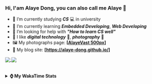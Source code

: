 ### Hi, **I'am Alaye Dong**, you can also call me **Alaye** 👋

- 📖 I’m currently studying ***CS*** 💻 in university
- 🌱 I’m currently learning ***Embedded Developing***, ***Web Developing***
- 🤔 I’m looking for help with ***"How to learn CS well"***
- 🤩 I like ***digital technology*** 📱, ***photography*** 📸
- 🖼️ My photographs page: **[[AlayeVast 500px](https://500px.com.cn/AlayeVast)]**
- 📰 My blog site: **[https://alaye-dong.github.io/]**

<!--
[![Alaye's GitHub stats](https://github-readme-stats.vercel.app/api?username=Alaye-Dong&custom_title=Alaye%20Dong`s%20GitHub%20stats&show_icons=true&rank_icon=percentile&theme=transparent&include_all_commits=true&count_private=true)](https://github.com/anuraghazra/github-readme-stats) 
[![Top Langs](https://github-readme-stats.vercel.app/api/top-langs/?username=Alaye-Dong\&layout=compact&theme=transparent)](https://github.com/anuraghazra/github-readme-stats)
-->
<a href="https://github.com/anuraghazra/github-readme-stats">
  <img height=200 align="center" src="https://github-readme-stats.vercel.app/api?username=Alaye-Dong&custom_title=Alaye%20Dong`s%20GitHub%20stats&show_icons=true&rank_icon=percentile&theme=transparent&include_all_commits=true&count_private=true" />
</a>
<a href="https://github.com/anuraghazra/convoychat">
  <img height=200 align="center" src="https://github-readme-stats.vercel.app/api/top-langs/?username=Alaye-Dong&layout=compact&theme=transparent&include_all_commits=true&count_private=true&langs_count=8&card_width=300" />
</a>

<br />
<br />

<div style="display:none"> 
  <img src="https://visitor-badge.laobi.icu/badge?page_id=Alaye-Dong.Alaye-Dong"/>
</div>
<br />

<details>	
  <summary><b> ⌚ My WakaTime Stats </b></summary>

<br />

<!--START_SECTION:waka-->
![Code Time](http://img.shields.io/badge/Code%20Time-359%20hrs%2031%20mins-blue)

![Profile Views](http://img.shields.io/badge/Profile%20Views-1-blue)

![Lines of code](https://img.shields.io/badge/From%20Hello%20World%20I%27ve%20Written-895.7%20thousand%20lines%20of%20code-blue)

**🐱 My GitHub Data** 

> 📦 147.1 kB Used in GitHub's Storage 
 > 
> 🚫 Not Opted to Hire
 > 
> 📜 21 Public Repositories 
 > 
> 🔑 4 Private Repositories 
 > 
**I'm a Night 🦉** 

```text
🌞 Morning                82 commits          ██░░░░░░░░░░░░░░░░░░░░░░░   06.41 % 
🌆 Daytime                408 commits         ████████░░░░░░░░░░░░░░░░░   31.87 % 
🌃 Evening                519 commits         ██████████░░░░░░░░░░░░░░░   40.55 % 
🌙 Night                  271 commits         █████░░░░░░░░░░░░░░░░░░░░   21.17 % 
```
📅 **I'm Most Productive on Sunday** 

```text
Monday                   215 commits         ████░░░░░░░░░░░░░░░░░░░░░   16.80 % 
Tuesday                  154 commits         ███░░░░░░░░░░░░░░░░░░░░░░   12.03 % 
Wednesday                141 commits         ███░░░░░░░░░░░░░░░░░░░░░░   11.02 % 
Thursday                 209 commits         ████░░░░░░░░░░░░░░░░░░░░░   16.33 % 
Friday                   180 commits         ████░░░░░░░░░░░░░░░░░░░░░   14.06 % 
Saturday                 151 commits         ███░░░░░░░░░░░░░░░░░░░░░░   11.80 % 
Sunday                   230 commits         ████░░░░░░░░░░░░░░░░░░░░░   17.97 % 
```


📊 **This Week I Spent My Time On** 

```text
💬 Programming Languages: 
Markdown                 2 hrs 28 mins       ███████░░░░░░░░░░░░░░░░░░   27.11 % 
JSON                     1 hr 42 mins        █████░░░░░░░░░░░░░░░░░░░░   18.63 % 
JavaScript               1 hr 31 mins        ████░░░░░░░░░░░░░░░░░░░░░   16.72 % 
Python                   1 hr 6 mins         ███░░░░░░░░░░░░░░░░░░░░░░   12.10 % 
TypeScript               55 mins             ███░░░░░░░░░░░░░░░░░░░░░░   10.14 % 

🔥 Editors: 
VS Code                  8 hrs 16 mins       ███████████████████████░░   90.65 % 
Obsidian                 51 mins             ██░░░░░░░░░░░░░░░░░░░░░░░   09.35 % 

🐱‍💻 Projects: 
blog-astro-fuwari        3 hrs 28 mins       ██████████░░░░░░░░░░░░░░░   38.06 % 
blog-vitepress-curve     1 hr 50 mins        █████░░░░░░░░░░░░░░░░░░░░   20.16 % 
nolebase                 1 hr 22 mins        ████░░░░░░░░░░░░░░░░░░░░░   15.13 % 
Python_Study             1 hr 6 mins         ███░░░░░░░░░░░░░░░░░░░░░░   12.12 % 
alaye-dong.github.io     52 mins             ██░░░░░░░░░░░░░░░░░░░░░░░   09.57 % 
```

**I Mostly Code in C** 

```text
JavaScript               4 repos             ███░░░░░░░░░░░░░░░░░░░░░░   13.79 % 
C++                      3 repos             ███░░░░░░░░░░░░░░░░░░░░░░   10.34 % 
Java                     2 repos             ██░░░░░░░░░░░░░░░░░░░░░░░   06.90 % 
Astro                    1 repo              █░░░░░░░░░░░░░░░░░░░░░░░░   03.45 % 
CSS                      1 repo              █░░░░░░░░░░░░░░░░░░░░░░░░   03.45 % 
```



**Timeline**

![Lines of Code chart](https://raw.githubusercontent.com/Alaye-Dong/Alaye-Dong/main/assets/bar_graph.png)


 Last Updated on 18/01/2025 18:42:29 UTC
<!--END_SECTION:waka-->

</details>
